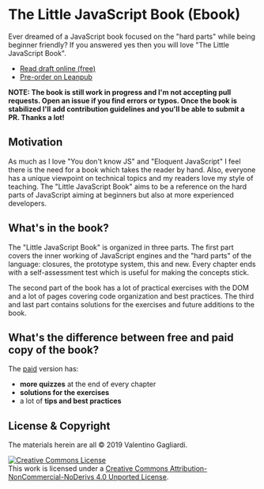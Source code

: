 # The Little JavaScript Book (Ebook)

Ever dreamed of a JavaScript book focused on the "hard parts" while being beginner friendly? If you answered yes then you will love "The Little JavaScript Book".

* [Read draft online (free)](manuscript/README.md)
* [Pre-order on Leanpub](https://leanpub.com/little-javascript/)

**NOTE: The book is still work in progress and I'm not accepting pull requests. Open an issue if you find errors or typos. Once the book is stabilized I'll add contribution guidelines and you'll be able to submit a PR. Thanks a lot!**

## Motivation

As much as I love "You don't know JS" and "Eloquent JavaScript" I feel there is the need for a book which takes the reader by hand. Also, everyone has a unique viewpoint on technical topics and my readers love my style of teaching. The "Little JavaScript Book" aims to be a reference on the hard parts of JavaScript aiming at beginners but also at more experienced developers.

## What's in the book?

The "Little JavaScript Book" is organized in three parts. The first part covers the inner working of JavaScript engines and the "hard parts" of the language: closures, the prototype system, this and new. Every chapter ends with a self-assessment test which is useful for making the concepts stick.

The second part of the book has a lot of practical exercises with the DOM and a lot of pages covering code organization and best practices. The third and last part contains solutions for the exercises and future additions to the book.

## What's the difference between free and paid copy of the book?

The [paid](https://leanpub.com/little-javascript/) version has:
 
- **more quizzes** at the end of every chapter
- **solutions for the exercises**
- a lot of **tips and best practices**

## License & Copyright

The materials herein are all &copy; 2019 Valentino Gagliardi.

<a rel="license" href="http://creativecommons.org/licenses/by-nc-nd/4.0/"><img alt="Creative Commons License" style="border-width:0" src="https://i.creativecommons.org/l/by-nc-nd/4.0/88x31.png" /></a><br />This work is licensed under a <a rel="license" href="http://creativecommons.org/licenses/by-nc-nd/4.0/">Creative Commons Attribution-NonCommercial-NoDerivs 4.0 Unported License</a>.
